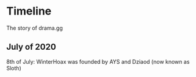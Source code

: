 # Timeline
The story of drama.gg

## July of 2020
8th of July: WinterHoax was founded by AYS and Dziaod (now known as Sloth)
